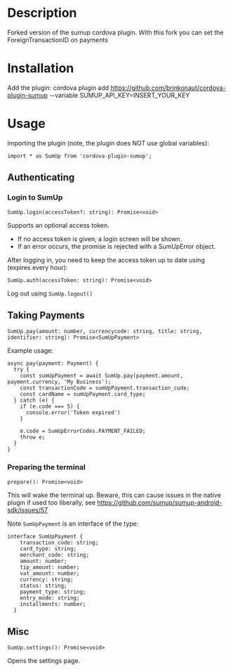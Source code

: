 # Description
Forked version of the sumup cordova plugin. With this fork you can set the ForeignTransactionID on payments

# Installation
Add the plugin:
cordova plugin add https://github.com/brinkonaut/cordova-plugin-sumup --variable SUMUP_API_KEY=INSERT_YOUR_KEY

# Usage
Importing the plugin (note, the plugin does NOT use global variables):

`import * as SumUp from 'cordova-plugin-sumup';`

## Authenticating

### Login to SumUp
`SumUp.login(accessToken?: string): Promise<void>`

Supports an optional access token.
- If no access token is given, a login screen will be shown.
- If an error occurs, the promise is rejected with a SumUpError object.

After logging in, you need to keep the access token up to date using (expires every hour):

`SumUp.auth(accessToken: string): Promise<void>`

Log out using
`SumUp.logout()`

## Taking Payments
`SumUp.pay(amount: number, currencycode: string, title: string, identifier: string): Promise<SumUpPayment>`

Example usage:
~~~~
async pay(payment: Payment) {
  try {
    const sumUpPayment = await SumUp.pay(payment.amount, payment.currency, 'My Business');
    const transactionCode = sumUpPayment.transaction_code;
    const cardName = sumUpPayment.card_type;
  } catch (e) {
    if (e.code === 5) {
      console.error('Token expired')
    }

    e.code = SumUpErrorCodes.PAYMENT_FAILED;
    throw e;
  }
}
~~~~

### Preparing the terminal
`prepare(): Promise<void>`

This will wake the terminal up. Beware, this can cause issues in the native plugin if used too liberally, see https://github.com/sumup/sumup-android-sdk/issues/57

Note `SumUpPayment` is an interface of the type:

~~~~
interface SumUpPayment {
    transaction_code: string;
    card_type: string;
    merchant_code: string;
    amount: number;
    tip_amount: number;
    vat_amount: number;
    currency: string;
    status: string;
    payment_type: string;
    entry_mode: string;
    installments: number;
  }
~~~~

## Misc
`SumUp.settings(): Promise<void>`

Opens the settings page.
